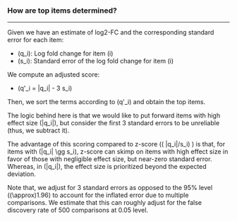 ### How are top items determined?
***
Given we have an estimate of log2-FC and the corresponding standard error for each item:
 - \(q_i\): Log fold change for item \(i\)
 - \(s_i\): Standard error of the log fold change for item \(i\)

We compute an adjusted score: 
- \(q'_i = |q_i| - 3 s_i\)

Then, we sort the terms according to \(q'_i\) and obtain the top items.

The logic behind here is that we would like to put forward items with high effect size \(|q_i|\), but consider the first 3 standard errors to be unreliable (thus, we subtract it). 

The advantage of this scoring compared to z-score (\( |q_i|/s_i) \) is that, for items with \(|q_i| \gg s_i\), z-score can skimp on items with high effect size in favor of those with negligible effect size, but near-zero standard error. Whereas, in \(|q_i|\), the effect size is prioritized beyond the expected deviation. 

Note that, we adjust for 3 standard errors as opposed to the 95% level (\(\approx\)1.96) to account for the inflated error due to multiple comparisons. We estimate that this can roughly adjust for the false discovery rate of 500 comparisons at 0.05 level. 